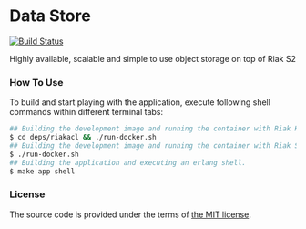 # Data Store

[![Build Status][travis-img]][travis]

Highly available, scalable and simple to use object storage on top of Riak S2



### How To Use

To build and start playing with the application,
execute following shell commands within different terminal tabs:

```bash
## Building the development image and running the container with Riak KV (ACL) within it.
$ cd deps/riakacl && ./run-docker.sh
## Building the development image and running the container with Riak S2 (Data) within it.
$ ./run-docker.sh
## Building the application and executing an erlang shell.
$ make app shell
```



### License

The source code is provided under the terms of [the MIT license][license].

[license]:http://www.opensource.org/licenses/MIT
[travis]:https://travis-ci.org/manifest/datastore?branch=master
[travis-img]:https://secure.travis-ci.org/manifest/datastore.png?branch=master
